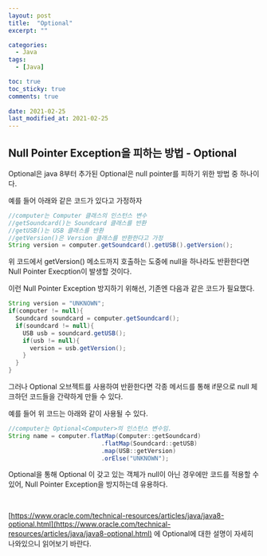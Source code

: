 ```yaml
---
layout: post
title:  "Optional"
excerpt: ""

categories:
  - Java
tags:
  - [Java]

toc: true
toc_sticky: true
comments: true
 
date: 2021-02-25
last_modified_at: 2021-02-25
---
```


## Null Pointer Exception을 피하는 방법 - Optional

Optional은 java 8부터 추가된 Optional은 null pointer를 피하기 위한 방법 중 하나이다.

예를 들어 아래와 같은 코드가 있다고 가정하자

```java
//computer는 Computer 클래스의 인스턴스 변수
//getSoundcard()는 Soundcard 클래스를 반환
//getUSB()는 USB 클래스를 반환
//getVersion()은 Version 클래스를 반환한다고 가정
String version = computer.getSoundcard().getUSB().getVersion();
```

위 코드에서 getVersion() 메소드까지 호출하는 도중에 null을 하나라도 반환한다면 Null Pointer Execption이 발생할 것이다.

이런 Null Pointer Exception 방지하기 위해선, 기존엔 다음과 같은 코드가 필요했다.

```java
String version = "UNKNOWN";
if(computer != null){
  Soundcard soundcard = computer.getSoundcard();
  if(soundcard != null){
    USB usb = soundcard.getUSB();
    if(usb != null){
      version = usb.getVersion();
    }
  }
}
```



그러나 Optional 오브젝트를 사용하여 반환한다면 각종 메서드를 통해 if문으로 null 체크하던 코드들을 간략하게 만들 수 있다.

예를 들어 위 코드는 아래와 같이 사용될 수 있다.

```java
//computer는 Optional<Computer>의 인스턴스 변수임.
String name = computer.flatMap(Computer::getSoundcard)
                          .flatMap(Soundcard::getUSB)
                          .map(USB::getVersion)
                          .orElse("UNKNOWN");
```



Optional을 통해 Optional 이 갖고 있는 객체가 null이 아닌 경우에만 코드를 적용할 수 있어, Null Pointer Exception을 방지하는데 유용하다.

<br>

[https://www.oracle.com/technical-resources/articles/java/java8-optional.html](https://www.oracle.com/technical-resources/articles/java/java8-optional.html) 에 Optional에 대한 설명이 자세히 나와있으니 읽어보기 바란다.

